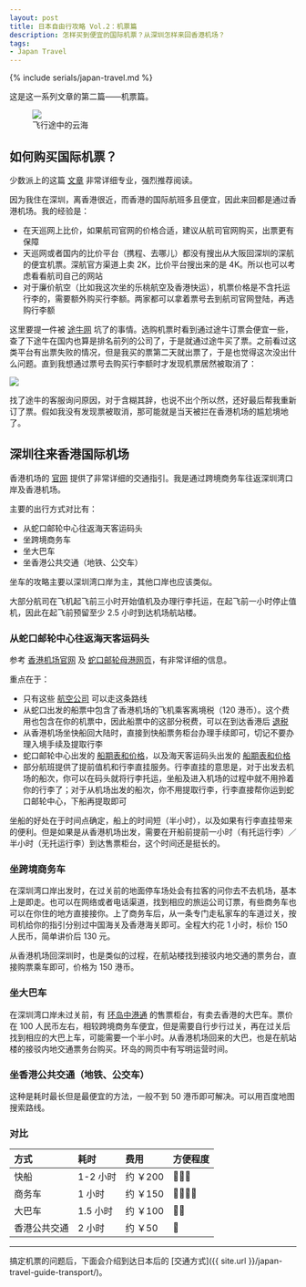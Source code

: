 ```yaml
---
layout: post
title: 日本自由行攻略 Vol.2：机票篇
description: 怎样买到便宜的国际机票？从深圳怎样来回香港机场？
tags: 
- Japan Travel
---
```


{% include serials/japan-travel.md %}

这是这一系列文章的第二篇——机票篇。

<figure>
    <img src="{{ site.image_cdn }}/images/2019/09/cloud-sea.jpg" />
    <figcaption>飞行途中的云海</figcaption>
</figure>

<!--more-->

## 如何购买国际机票？

少数派上的这篇 [文章][sspai-post] 非常详细专业，强烈推荐阅读。

因为我住在深圳，离香港很近，而香港的国际航班多且便宜，因此来回都是通过香港机场。我的经验是：

* 在天巡网上比价，如果航司官网的价格合适，建议从航司官网购买，出票更有保障
* 天巡网或者国内的比价平台（携程、去哪儿）都没有搜出从大阪回深圳的深航的便宜机票。深航官方渠道上卖 2K，比价平台搜出来的是 4K。所以也可以考虑看看航司自己的网站
* 对于廉价航空（比如我这次坐的乐桃航空及香港快运），机票价格是不含托运行李的，需要额外购买行李额。两家都可以拿着票号去到航司官网登陆，再选购行李额

这里要提一件被 [途牛网](http://www.tuniu.com/) 坑了的事情。选购机票时看到通过途牛订票会便宜一些，查了下途牛在国内也算是排名前列的公司了，于是就通过途牛买了票。之前看过这类平台有出票失败的情况，但是我买的票第二天就出票了，于是也觉得这次没出什么问题。直到我想通过票号去购买行李额时才发现机票居然被取消了：

<img src="{{ site.image_cdn }}/images/2019/09/flight-ticket-cancelled.png" />

找了途牛的客服询问原因，对于含糊其辞，也说不出个所以然，还好最后帮我重新订了票。假如我没有发现票被取消，那可能就是当天被拦在香港机场的尴尬境地了。

[sspai-post]: https://sspai.com/post/44189

## 深圳往来香港国际机场

香港机场的 [官网][hk-airport] 提供了非常详细的交通指引。我是通过跨境商务车往返深圳湾口岸及香港机场。

主要的出行方式对比有：

* 从蛇口邮轮中心往返海天客运码头
* 坐跨境商务车
* 坐大巴车
* 坐香港公共交通（地铁、公交车）

坐车的攻略主要以深圳湾口岸为主，其他口岸也应该类似。

大部分航司在飞机起飞前三小时开始值机及办理行李托运，在起飞前一小时停止值机，因此在起飞前预留至少 2.5 小时到达机场航站楼。

### 从蛇口邮轮中心往返海天客运码头

参考 [香港机场官网][hk-airport-ferry-transfer] 及 [蛇口邮轮母港网页][shekou-cruise-homeport-website]，有非常详细的信息。

重点在于：

* 只有这些 [航空公司][ferry-supported-airline] 可以走这条路线
* 从蛇口出发的船票中包含了香港机场的飞机乘客离境税（120 港币）。这个费用也包含在你的机票中，因此船票中的这部分税费，可以在到达香港后 [退税][tax-refund]
* 从香港机场坐快船回大陆时，直接到快船票务柜台办理手续即可，切记不要办理入境手续及提取行李
* 蛇口邮轮中心出发的 [船期表和价格][shekou-ticket]，以及海天客运码头出发的 [船期表和价格][haitian-ticket]
* 部分航班提供了提前值机和行李直挂服务。行李直挂的意思是，对于出发去机场的船次，你可以在码头就将行李托运，坐船及进入机场的过程中就不用拎着你的行李了；对于从机场出发的船次，你不用提取行李，行李直接帮你运到蛇口邮轮中心，下船再提取即可

坐船的好处在于时间点确定，船上的时间短（半小时），以及如果有行李直挂带来的便利。但是如果是从香港机场出发，需要在开船前提前一小时（有托运行李）／半小时（无托运行李）到达售票柜台，这个时间还是挺长的。

[hk-airport]: https://www.hongkongairport.com/sc/transport/mainland-connection/
[hk-airport-ferry-transfer]: https://www.hongkongairport.com/sc/transport/mainland-connection/ferry-transfer.page#1
[shekou-cruise-homeport-website]: https://www.cmskchp.com/common?code=CCXZ&firstCode=JCXXZ&secondCode=LYHKGSMD
[ferry-supported-airline]: https://www.hongkongairport.com/sc/transport/mainland-connection/participating-airlines-list.page
[tax-refund]: https://www.hongkongairport.com/sc/transport/mainland-connection/ferry-transfer.page#5
[shekou-ticket]: https://www.cmskchp.com/ticketPrice
[haitian-ticket]: http://www.cksp.com.hk/zh-HK/route/hk_from_guangdong_and_macao/shipingline_price_hk_m

### 坐跨境商务车

在深圳湾口岸出发时，在过关前的地面停车场处会有拉客的问你去不去机场，基本上是即走。也可以在网络或者电话渠道，找到相应的旅运公司订票，有些商务车也可以在你住的地方直接接你。上了商务车后，从一条专门走私家车的车道过关，按司机给你的指引分别过中国海关及香港海关即可。全程大约花 1 小时，标价 150 人民币，简单讲价后 130 元。

从香港机场回深圳时，也是类似的过程，在航站楼找到接驳内地交通的票务台，直接购票乘车即可，价格为 150 港币。

### 坐大巴车

在深圳湾口岸未过关前，有 [环岛中港通][til-website] 的售票柜台，有卖去香港的大巴车。票价在 100 人民币左右，相较跨境商务车便宜，但是需要自行步行过关，再在过关后找到相应的大巴上车，可能需要一个半小时。从香港机场回来的大巴，也是在航站楼的接驳内地交通票务台购买。环岛的网页中有写明运营时间。

[til-website]: https://www.tilchinalink.com/

### 坐香港公共交通（地铁、公交车）

这种是耗时最长但是最便宜的方法，一般不到 50 港币即可解决。可以用百度地图搜索路线。

### 对比

|方式 |耗时| 费用|方便程度|
|:---|:---|:---|:---|
|快船|1-2 小时|约 ￥200|💛💛💛|
|商务车|1 小时|约 ￥150|💛💛💛💛|
|大巴车|1.5 小时|约 ￥100|💛💛|
|香港公共交通|2 小时|约 ￥50|💛|

---

搞定机票的问题后，下面会介绍到达日本后的 [交通方式]({{ site.url }}/japan-travel-guide-transport/)。
